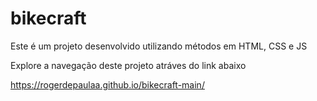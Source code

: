 # bikecraft

Este é um projeto desenvolvido utilizando métodos em HTML, CSS e JS

Explore a navegação deste projeto atráves do link abaixo

<a targer="_blank">https://rogerdepaulaa.github.io/bikecraft-main/</a>
